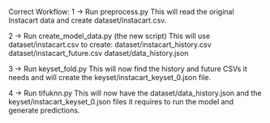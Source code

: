 Correct Workflow:
1 -> Run preprocess.py
This will read the original Instacart data and create dataset/instacart.csv.

2 -> Run create_model_data.py (the new script)
This will use dataset/instacart.csv to create:
dataset/instacart_history.csv
dataset/instacart_future.csv
dataset/data_history.json

3 -> Run keyset_fold.py
This will now find the history and future CSVs it needs and will create the keyset/instacart_keyset_0.json file.

4 -> Run tifuknn.py
This will now have the dataset/data_history.json and the keyset/instacart_keyset_0.json files it requires to run the model and generate predictions.